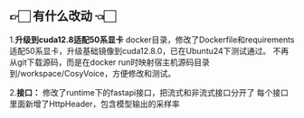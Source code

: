 ## 👉🏻 有什么改动 👈🏻

1.**升级到cuda12.8适配50系显卡** 
docker目录，修改了Dockerfile和requirements适配50系显卡，升级基础镜像到cuda12.8.0，已在Ubuntu24下测试通过。
不再从git下载源码，而是在docker run时映射宿主机源码目录到/workspace/CosyVoice，方便修改和测试。

2.**接口：** 
修改了runtime下的fastapi接口，把流式和非流式接口分开了
每个接口里面新增了HttpHeader，包含模型输出的采样率
